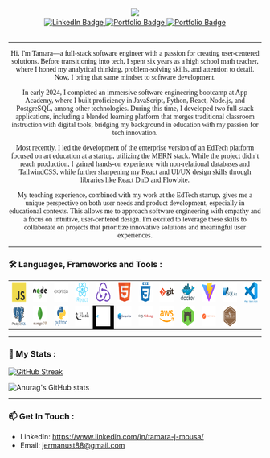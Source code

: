 <div id="header" align="center">
  <img src="https://i.giphy.com/media/v1.Y2lkPTc5MGI3NjExZWxsdnVtc2huYzFtdzl5bXUwZnVxOXA3cjM2bmIxbWZrZjF0a2xuNyZlcD12MV9pbnRlcm5hbF9naWZfYnlfaWQmY3Q9Zw/f3CtEsJ72j86DIumaJ/giphy.gif" width="100"/>
</div>

<div id="badges" align="center">
  <a href="https://www.linkedin.com/in/tamara-j-mousa/">
    <img src="https://img.shields.io/badge/LinkedIn-blue?style=for-the-badge&logo=linkedin&logoColor=white" alt="LinkedIn Badge"/>
  </a>
  <a href="https://t3mousa.github.io/">
    <img src="https://img.shields.io/badge/Portfolio-black?style=for-the-badge&label=TM&logoColor=white" alt="Portfolio Badge"/>
  </a>
  <a href="mailto:jermanust88@gmail.com">
    <img src="https://img.shields.io/badge/Gmail-D14836?style=for-the-badge&logo=gmail&logoColor=white" alt="Portfolio Badge"/>
  </a>
  <div>
  <img src="https://komarev.com/ghpvc/?username=T3Mousa&style=for-the-badge&color=green" alt=""/>
  </div>
</div>

---

<p align="center" style="font-family:Tahoma">
Hi, I'm Tamara—a full-stack software engineer with a passion for creating user-centered solutions. Before transitioning into tech, I spent six years as a high school math teacher, where I honed my analytical thinking, problem-solving skills, and attention to detail. Now, I bring that same mindset to software development.
</p>
<p align="center" style="font-family:Tahoma">
In early 2024, I completed an immersive software engineering bootcamp at App Academy, where I built proficiency in JavaScript, Python, React, Node.js, and PostgreSQL, among other technologies. During this time, I developed two full-stack applications, including a blended learning platform that merges traditional classroom instruction with digital tools, bridging my background in education with my passion for tech innovation.
</p>
<p align="center" style="font-family:Tahoma">
Most recently, I led the development of the enterprise version of an EdTech platform focused on art education at a startup, utilizing the MERN stack. While the project didn’t reach production, I gained hands-on experience with non-relational databases and TailwindCSS, while further sharpening my React and UI/UX design skills through libraries like React DnD and Flowbite.
</p>
<p align="center" style="font-family:Tahoma">
My teaching experience, combined with my work at the EdTech startup, gives me a unique perspective on both user needs and product development, especially in educational contexts. This allows me to approach software engineering with empathy and a focus on intuitive, user-centered design. I'm excited to leverage these skills to collaborate on projects that prioritize innovative solutions and meaningful user experiences.
</p>

---

### :hammer_and_wrench: Languages, Frameworks and Tools :

<table align="center">
  <tr>
    <td align="center"><img src="https://github.com/devicons/devicon/blob/master/icons/javascript/javascript-original.svg" title="JavaScript" alt="JavaScript" width="40" height="40"/></td>
    <td align="center"><img src="https://github.com/devicons/devicon/blob/master/icons/nodejs/nodejs-original-wordmark.svg" title="NodeJS" alt="NodeJS" width="40" height="40"/></td>
    <td align="center"><img src="https://github.com/devicons/devicon/blob/master/icons/express/express-original-wordmark.svg" title="Express" alt="Express" width="40" height="40"/></td>
    <td align="center"><img src="https://github.com/devicons/devicon/blob/master/icons/react/react-original-wordmark.svg" title="React" alt="React" width="40" height="40"/></td>
    <td align="center"><img src="https://github.com/devicons/devicon/blob/master/icons/redux/redux-original.svg" title="Redux" alt="Redux" width="40" height="40"/></td>
    <td align="center"><img src="https://github.com/devicons/devicon/blob/master/icons/html5/html5-original.svg" title="HTML5" alt="HTML" width="40" height="40"/></td>
    <td align="center"><img src="https://github.com/devicons/devicon/blob/master/icons/css3/css3-plain-wordmark.svg" title="CSS3" alt="CSS" width="40" height="40"/></td>
    <td align="center"><img src="https://github.com/devicons/devicon/blob/master/icons/git/git-original-wordmark.svg" title="Git" alt="Git" width="40" height="40"/></td>
    <td align="center"><img src="https://github.com/devicons/devicon/blob/master/icons/docker/docker-original-wordmark.svg" title="Docker" alt="Docker" width="40" height="40"/></td>
    <td align="center"><img src="https://github.com/devicons/devicon/blob/master/icons/vitejs/vitejs-original.svg" title="Vite" alt="Vite" width="40" height="40"/></td>
    <td align="center"><img src="https://github.com/devicons/devicon/blob/master/icons/sqlite/sqlite-original-wordmark.svg" title="SQLite" alt="SQLite" width="40" height="40"/></td>
    <td align="center"><img src="https://github.com/devicons/devicon/blob/master/icons/vscode/vscode-original-wordmark.svg" title="VSCode" alt="VSCode" width="40" height="40"/></td>
  </tr>
  <tr>
    <td align="center"><img src="https://github.com/devicons/devicon/blob/master/icons/postgresql/postgresql-original-wordmark.svg" title="PostgreSQL" alt="PostgreSQL" width="40" height="40"/></td>
    <td align="center"><img src="https://github.com/devicons/devicon/blob/master/icons/mongodb/mongodb-original-wordmark.svg" title="MongoDB" alt="MongoDB" width="40" height="40"/></td>
    <td align="center"><img src="https://github.com/devicons/devicon/blob/master/icons/python/python-original-wordmark.svg" title="Python" alt="Python" width="40" height="40"/></td>
    <td align="center"><img src="https://github.com/devicons/devicon/blob/master/icons/flask/flask-original-wordmark.svg" title="Flask" alt="Flask" width="40" height="40"/></td>
    <td align="center" style="background-color:black;"><img src="https://github.com/devicons/devicon/blob/master/icons/tailwindcss/tailwindcss-original-wordmark.svg" title="TailwindCSS" alt="TailwindCSS" width="40" height="40"/></td>
    <td align="center"><img src="https://github.com/devicons/devicon/blob/master/icons/sequelize/sequelize-original-wordmark.svg" title="Sequelize" alt="Sequelize" width="40" height="40"/></td>
    <td align="center"><img src="https://github.com/devicons/devicon/blob/master/icons/sqlalchemy/sqlalchemy-original-wordmark.svg" title="SQLAlchemy" alt="SQLAlchemy" width="40" height="40"/></td>
    <td align="center"><img src="https://github.com/devicons/devicon/blob/master/icons/amazonwebservices/amazonwebservices-plain-wordmark.svg" title="AWS" alt="AWS" width="40" height="40"/></td>
    <td align="center"><img src="https://github.com/devicons/devicon/blob/master/icons/nodemon/nodemon-original.svg" title="nodemon" alt="nodemon" width="40" height="40"/></td>
    <td align="center"><img src="https://github.com/devicons/devicon/blob/master/icons/postman/postman-original-wordmark.svg" title="Postman" alt="Postman" width="40" height="40"/></td>
    <td align="center"><img src="https://github.com/devicons/devicon/blob/master/icons/mocha/mocha-original.svg" title="Mocha" alt="Mocha" width="40" height="40"/></td>
  </tr>
  <tr>
  </tr>
</table>




---

### :telescope: My Stats :

[![GitHub Streak](https://github-readme-streak-stats.herokuapp.com?user=T3Mousa&theme=catppuccin-latte&hide_border=true&background=E0D1EB)](https://git.io/streak-stats)

![Anurag's GitHub stats](https://github-readme-stats.vercel.app/api?username=T3MOusa&show_icons=true&theme=cobalt)

---

### :mailbox: Get In Touch :

- LinkedIn: https://www.linkedin.com/in/tamara-j-mousa/
- Email: jermanust88@gmail.com
